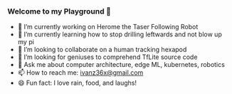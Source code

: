 ### Welcome to my Playground 👋

- 🔭 I’m currently working on Herome the Taser Following Robot
- 🌱 I’m currently learning how to stop drilling leftwards and not blow up my pi
- 👯 I’m looking to collaborate on a human tracking hexapod
- 🤔 I’m looking for geniuses to comprehend TfLite source code
- 💬 Ask me about computer architecture, edge ML, kubernetes, robotics
- 📫 How to reach me: ivanz36x@gmail.com
- 😄 Fun fact: I love rain, food, and laughs! 

<!--
**izou3/izou3** is a ✨ _special_ ✨ repository because its `README.md` (this file) appears on your GitHub profile.

Here are some ideas to get you started:

- 🔭 I’m currently working on ...
- 🌱 I’m currently learning ...
- 👯 I’m looking to collaborate on ...
- 🤔 I’m looking for help with ...
- 💬 Ask me about ...
- 📫 How to reach me: ...
- 😄 Pronouns: ...
- ⚡ Fun fact: ...
-->
